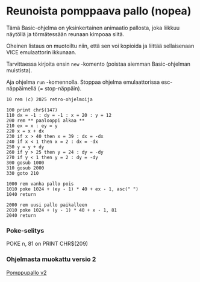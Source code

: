 # Reunoista pomppaava pallo (nopea)

Tämä Basic-ohjelma on yksinkertainen animaatio pallosta, joka liikkuu näytöllä ja törmätessään reunaan kimpoaa siitä.

Oheinen listaus on muotoiltu niin, että sen voi kopioida ja liittää sellaisenaan VICE emulaattorin ikkunaan.

Tarvittaessa kirjoita ensin `new` -komento (poistaa aiemman Basic-ohjelman muistista).

Aja ohjelma `run` -komennolla. Stoppaa ohjelma emulaattorissa esc-näppäimellä (= stop-näppäin).


```
10 rem (c) 2025 retro-ohjelmoija

100 print chr$(147)
110 dx = -1 : dy = -1 : x = 20 : y = 12
200 rem ** paalooppi alkaa **
210 ex = x : ey = y
220 x = x + dx
230 if x > 40 then x = 39 : dx = -dx
240 if x < 1 then x = 2 : dx = -dx
250 y = y + dy
260 if y > 25 then y = 24 : dy = -dy
270 if y < 1 then y = 2 : dy = -dy
300 gosub 1000
310 gosub 2000
330 goto 210

1000 rem vanha pallo pois
1010 poke 1024 + (ey - 1) * 40 + ex - 1, asc(" ")
1040 return

2000 rem uusi pallo paikalleen
2010 poke 1024 + (y - 1) * 40 + x - 1, 81
2040 return

```

### Poke-selitys

POKE n, 81 on PRINT CHR$(209)

### Ohjelmasta muokattu versio 2

[Pomppupallo v2](Pomppupallo%202%20v2.md)


